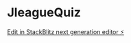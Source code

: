 # JleagueQuiz

[Edit in StackBlitz next generation editor ⚡️](https://stackblitz.com/~/github.com/OzakiSatoshi/JleagueQuiz)